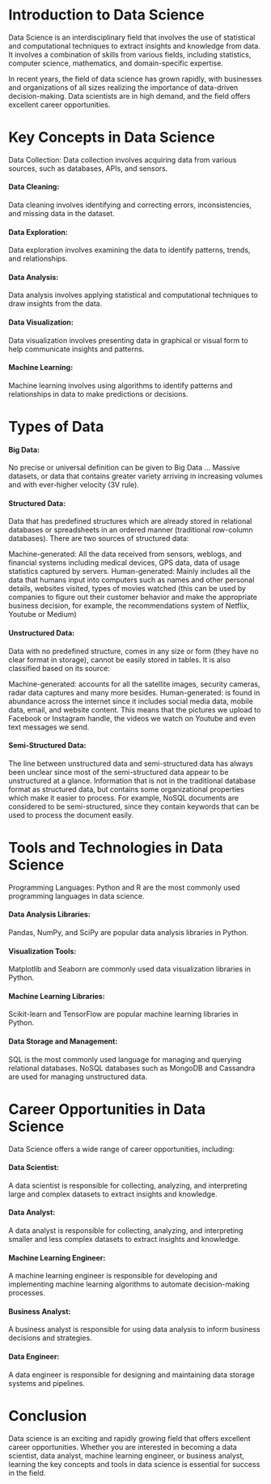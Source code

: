 # Introduction to Data Science
Data Science is an interdisciplinary field that involves the use of statistical and computational techniques to extract insights and knowledge from data. It involves a combination of skills from various fields, including statistics, computer science, mathematics, and domain-specific expertise.

In recent years, the field of data science has grown rapidly, with businesses and organizations of all sizes realizing the importance of data-driven decision-making. Data scientists are in high demand, and the field offers excellent career opportunities.

# Key Concepts in Data Science
Data Collection: Data collection involves acquiring data from various sources, such as databases, APIs, and sensors.

#### Data Cleaning: 
Data cleaning involves identifying and correcting errors, inconsistencies, and missing data in the dataset.

#### Data Exploration: 
Data exploration involves examining the data to identify patterns, trends, and relationships.

#### Data Analysis: 
Data analysis involves applying statistical and computational techniques to draw insights from the data.

#### Data Visualization: 
Data visualization involves presenting data in graphical or visual form to help communicate insights and patterns.

#### Machine Learning: 
Machine learning involves using algorithms to identify patterns and relationships in data to make predictions or decisions.

# Types of Data

#### Big Data: 
No precise or universal definition can be given to Big Data ... Massive datasets, or data that contains greater variety arriving in increasing volumes and with ever-higher velocity (3V rule).

#### Structured Data: 
Data that has predefined structures which are already stored in relational databases or spreadsheets in an ordered manner (traditional row-column databases). There are two sources of structured data:

Machine-generated: All the data received from sensors, weblogs, and financial systems including medical devices, GPS data, data of usage statistics captured by servers.
Human-generated: Mainly includes all the data that humans input into computers such as names and other personal details, websites visited, types of movies watched (this can be used by companies to figure out their customer behavior and make the appropriate business decision, for example, the recommendations system of Netflix, Youtube or Medium)

#### Unstructured Data: 
Data with no predefined structure, comes in any size or form (they have no clear format in storage), cannot be easily stored in tables. It is also classified based on its source:

Machine-generated: accounts for all the satellite images, security cameras, radar data captures and many more besides.
Human-generated: is found in abundance across the internet since it includes social media data, mobile data, email, and website content. This means that the pictures we upload to Facebook or Instagram handle, the videos we watch on Youtube and even text messages we send.

#### Semi-Structured Data: 
The line between unstructured data and semi-structured data has always been unclear since most of the semi-structured data appear to be unstructured at a glance. Information that is not in the traditional database format as structured data, but contains some organizational properties which make it easier to process. For example, NoSQL documents are considered to be semi-structured, since they contain keywords that can be used to process the document easily.

# Tools and Technologies in Data Science
Programming Languages: Python and R are the most commonly used programming languages in data science.

#### Data Analysis Libraries: 
Pandas, NumPy, and SciPy are popular data analysis libraries in Python.

#### Visualization Tools: 
Matplotlib and Seaborn are commonly used data visualization libraries in Python.

#### Machine Learning Libraries: 
Scikit-learn and TensorFlow are popular machine learning libraries in Python.

#### Data Storage and Management: 
SQL is the most commonly used language for managing and querying relational databases. NoSQL databases such as MongoDB and Cassandra are used for managing unstructured data.

# Career Opportunities in Data Science
Data Science offers a wide range of career opportunities, including:

#### Data Scientist: 
A data scientist is responsible for collecting, analyzing, and interpreting large and complex datasets to extract insights and knowledge.

#### Data Analyst: 
A data analyst is responsible for collecting, analyzing, and interpreting smaller and less complex datasets to extract insights and knowledge.

#### Machine Learning Engineer: 
A machine learning engineer is responsible for developing and implementing machine learning algorithms to automate decision-making processes.

#### Business Analyst: 
A business analyst is responsible for using data analysis to inform business decisions and strategies.

#### Data Engineer: 
A data engineer is responsible for designing and maintaining data storage systems and pipelines.

# Conclusion
Data science is an exciting and rapidly growing field that offers excellent career opportunities. Whether you are interested in becoming a data scientist, data analyst, machine learning engineer, or business analyst, learning the key concepts and tools in data science is essential for success in the field.

